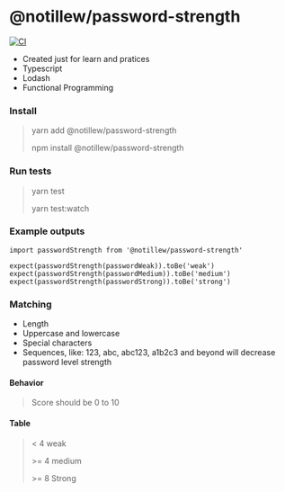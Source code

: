 
# @notillew/password-strength
[![CI](https://github.com/wellitongervickas/notillew-password-strength/actions/workflows/main.yml/badge.svg?branch=main)](https://github.com/wellitongervickas/notillew-password-strength/actions/workflows/main.yml)

+ Created just for learn and pratices
+ Typescript
+ Lodash 
+ Functional Programming

### Install

> yarn add @notillew/password-strength
> 
> npm install @notillew/password-strength


### Run tests

> yarn test
> 
> yarn test:watch

### Example outputs
    import passwordStrength from '@notillew/password-strength'
    
    expect(passwordStrength(passwordWeak)).toBe('weak')
    expect(passwordStrength(passwordMedium)).toBe('medium')
    expect(passwordStrength(passwordStrong)).toBe('strong')

### Matching 

 - Length
 - Uppercase and lowercase
 - Special characters
 - Sequences, like: 123, abc, abc123, a1b2c3 and beyond will decrease password level strength
  

#### Behavior 
> Score should be 0 to 10
#### Table

> \< 4 weak
> 
> \>= 4 medium
> 
> \>= 8 Strong


